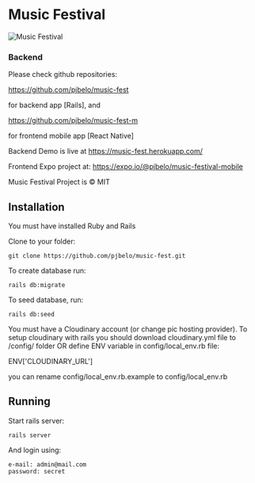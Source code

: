 
# Music Festival


![Music Festival](music-fest.gif "Music Festival")



### Backend


Please check github repositories:

https://github.com/pjbelo/music-fest

for backend app [Rails], and

https://github.com/pjbelo/music-fest-m

for frontend mobile app [React Native]

Backend Demo is live at https://music-fest.herokuapp.com/

Frontend Expo project at: https://expo.io/@pjbelo/music-festival-mobile

 
Music Festival Project is © MIT




## Installation

You must have installed Ruby and Rails

Clone to your folder:

    git clone https://github.com/pjbelo/music-fest.git

To create database run:

    rails db:migrate

To seed database, run:

    rails db:seed

You must have a Cloudinary account (or change pic hosting provider).
To setup cloudinary with rails you should download cloudinary.yml file to /config/ folder
OR define ENV variable in config/local_env.rb file:

ENV['CLOUDINARY_URL']

you can rename config/local_env.rb.example to config/local_env.rb 


## Running

Start rails server:

    rails server


And login using:

    e-mail: admin@mail.com
    password: secret




